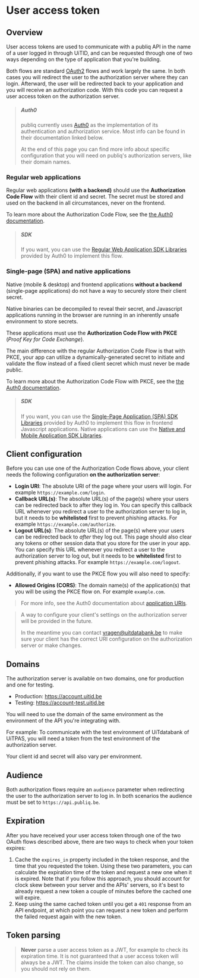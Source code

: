 # User access token

## Overview

User access tokens are used to communicate with a publiq API in the name of a user logged in through UiTID, and can be requested through one of two ways depending on the type of application that you're building.

Both flows are standard [OAuth2](https://oauth.net/2/) flows and work largely the same. In both cases you will redirect the user to the authorization server where they can login. Afterward, the user will be redirected back to your application and you will receive an authorization code. With this code you can request a user access token on the authorization server.

<!-- theme: info -->

> ##### Auth0
>
> publiq currently uses [Auth0](https://auth0.com/) as the implementation of its authentication and authorization service. Most info can be found in their documentation linked below.
>
> At the end of this page you can find more info about specific configuration that you will need on publiq's authorization servers, like their domain names.

### Regular web applications

Regular web applications **(with a backend)** should use the **Authorization Code Flow** with their client id and secret. The secret must be stored and used on the backend in all circumstances, never on the frontend.

To learn more about the Authorization Code Flow, see the [the Auth0 documentation](https://auth0.com/docs/flows/authorization-code-flow).

<!-- theme: success -->

> ##### SDK
>
> If you want, you can use the [Regular Web Application SDK Libraries](https://auth0.com/docs/libraries#webapp) provided by Auth0 to implement this flow.

### Single-page (SPA) and native applications

Native (mobile & desktop) and frontend applications **without a backend** (single-page applications) do not have a way to securely store their client secret.

Native binaries can be decompiled to reveal their secret, and Javascript applications running in the browser are running in an inherently unsafe environment to store secrets.

These applications must use the **Authorization Code Flow with PKCE** (*Proof Key for Code Exchange*).

The main difference with the regular Authorization Code Flow is that with PKCE, your app can utilize a dynamically-generated secret to initiate and validate the flow instead of a fixed client secret which must never be made public.

To learn more about the Authorization Code Flow with PKCE, see the [the Auth0 documentation](https://auth0.com/docs/flows/authorization-code-flow-with-proof-key-for-code-exchange-pkce).

<!-- theme: success -->

> ##### SDK
>
> If you want, you can use the [Single-Page Application (SPA) SDK Libraries](https://auth0.com/docs/libraries#spa) provided by Auth0 to implement this flow in frontend Javascript applications. Native applications can use the [Native and Mobile Application SDK Libraries](https://auth0.com/docs/libraries#native).

## Client configuration

Before you can use one of the Authorization Code flows above, your client needs the following configuration **on the authorization server**:

*   **Login URI**: The absolute URI of the page where your users will login. For example `https://example.com/login`.
*   **Callback URL(s)**: The absolute URL(s) of the page(s) where your users can be redirected back to after they log in. You can specify this callback URL whenever you redirect a user to the authorization server to log in, but it needs to be **whitelisted** first to prevent phishing attacks. For example `https://example.com/authorize`.
*   **Logout URL(s)**: The absolute URL(s) of the page(s) where your users can be redirected back to *after* they log out. This page should also clear any tokens or other session data that you store for the user in your app. You can specify this URL whenever you redirect a user to the authorization server to log out, but it needs to be **whitelisted** first to prevent phishing attacks. For example `https://example.com/logout`.

Additionally, if you want to use the PKCE flow you will also need to specify:

*   **Allowed Origins (CORS)**: The domain name(s) of the application(s) that you will be using the PKCE flow on. For example `example.com`.

> For more info, see the Auth0 documentation about [application URIs](https://auth0.com/docs/get-started/dashboard/application-settings#application-uris).

<!-- theme: success -->

> A way to configure your client's settings on the authorization server will be provided in the future.
>
> In the meantime you can contact vragen@uitdatabank.be to make sure your client has the correct URI configuration on the authorization server or make changes.

## Domains

The authorization server is available on two domains, one for production and one for testing.

*   Production: https://account.uitid.be
*   Testing: https://account-test.uitid.be

You will need to use the domain of the same environment as the environment of the API you're integrating with.

For example: To communicate with the test environment of UiTdatabank of UiTPAS, you will need a token from the test environment of the authorization server.

Your client id and secret will also vary per environment.

## Audience

Both authorization flows require an `audience` parameter when redirecting the user to the authorization server to log in. In both scenarios the audience must be set to  `https://api.publiq.be`.

## Expiration

After you have received your user access token through one of the two OAuth flows described above, there are two ways to check when your token expires:

1.  Cache the `expires_in` property included in the token response, and the time that you requested the token. Using these two parameters, you can calculate the expiration time of the token and request a new one when it is expired. Note that if you follow this approach, you should account for clock skew between your server and the APIs' servers, so it's best to already request a new token a couple of minutes before the cached one will expire.
2.  Keep using the same cached token until you get a `401` response from an API endpoint, at which point you can request a new token and perform the failed request again with the new token.

## Token parsing

<!-- theme: warning -->

> **Never** parse a user access token as a JWT, for example to check its expiration time. It is not guaranteed that a user access token will always be a JWT. The claims inside the token can also change, so you should not rely on them.
